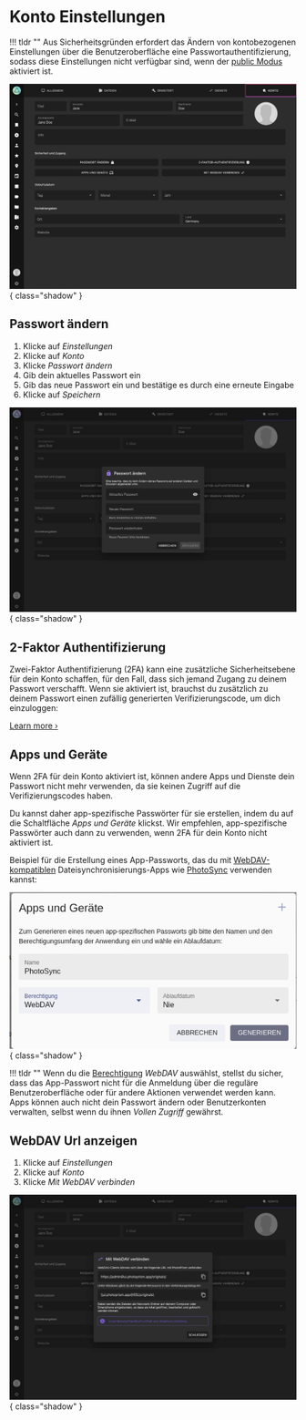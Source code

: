 # Konto Einstellungen #

!!! tldr ""
    Aus Sicherheitsgründen erfordert das Ändern von kontobezogenen Einstellungen über die Benutzeroberfläche eine Passwortauthentifizierung, sodass diese Einstellungen nicht verfügbar sind, wenn der [public Modus](https://docs.photoprism.app/getting-started/config-options/#authentication) aktiviert ist.

![Screenshot](img/settings-account-2503-german.jpg){ class="shadow" }

## Passwort ändern

1. Klicke auf *Einstellungen*
2. Klicke auf *Konto*
3. Klicke *Passwort ändern*
4. Gib dein aktuelles Passwort ein
5. Gib das neue Passwort ein und bestätige es durch eine erneute Eingabe
6. Klicke auf *Speichern*

![Screenshot](img/change-password-2503-german.jpg){ class="shadow" } 

## 2-Faktor Authentifizierung

Zwei-Faktor  Authentifizierung (2FA) kann eine zusätzliche Sicherheitsebene für dein Konto schaffen, für den Fall, dass sich jemand Zugang zu deinem Passwort verschafft. Wenn sie aktiviert ist, brauchst du zusätzlich zu deinem Passwort einen zufällig generierten Verifizierungscode, um dich einzuloggen:

[Learn more ›](../users/2fa.md)

## Apps und Geräte

Wenn 2FA für dein Konto aktiviert ist, können andere Apps und Dienste dein Passwort nicht mehr verwenden, da sie keinen Zugriff auf die Verifizierungscodes haben.

Du kannst daher app-spezifische Passwörter für sie erstellen, indem du auf die Schaltfläche *Apps und Geräte* klickst. Wir empfehlen, app-spezifische Passwörter auch dann zu verwenden, wenn 2FA für dein Konto nicht aktiviert ist.

Beispiel für die Erstellung eines App-Passworts, das du mit [WebDAV-kompatiblen](../sync/webdav.md) Dateisynchronisierungs-Apps wie [PhotoSync](../sync/sync-phone.md) verwenden kannst:

![Screenshot](../users/img/app-password.jpg){ class="shadow" }

!!! tldr ""
    Wenn du die [Berechtigung](https://docs.photoprism.app/developer-guide/api/auth/#authorization-scopes) *WebDAV* auswählst, stellst du sicher, dass das App-Passwort nicht für die Anmeldung über die reguläre Benutzeroberfläche oder für andere Aktionen verwendet werden kann. Apps können auch nicht dein Passwort ändern oder Benutzerkonten verwalten, selbst wenn du ihnen *Vollen Zugriff* gewährst.


## WebDAV Url anzeigen

1. Klicke auf *Einstellungen*
2. Klicke auf *Konto*
3. Klicke *Mit WebDAV verbinden*

![Screenshot](img/show-webdav-2503-german.jpg){ class="shadow" } 